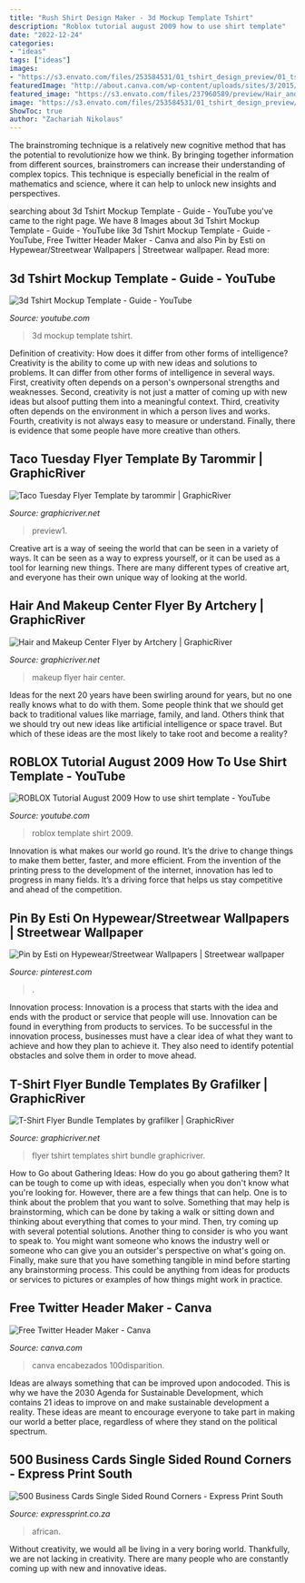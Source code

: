 ```yaml
---
title: "Rush Shirt Design Maker - 3d Mockup Template Tshirt"
description: "Roblox tutorial august 2009 how to use shirt template"
date: "2022-12-24"
categories:
- "ideas"
tags: ["ideas"]
images:
- "https://s3.envato.com/files/253584531/01_tshirt_design_preview/01_tshirt_design.jpg"
featuredImage: "http://about.canva.com/wp-content/uploads/sites/3/2015/02/Twitter-Header.png"
featured_image: "https://s3.envato.com/files/237960589/preview/Hair_and_Makeup_Center_Flyer_Design_Template.png"
image: "https://s3.envato.com/files/253584531/01_tshirt_design_preview/01_tshirt_design.jpg"
ShowToc: true
author: "Zachariah Nikolaus"
---
```



The brainstroming technique is a relatively new cognitive method that has the potential to revolutionize how we think. By bringing together information from different sources, brainstromers can increase their understanding of complex topics. This technique is especially beneficial in the realm of mathematics and science, where it can help to unlock new insights and perspectives.

	

		
searching about 3d Tshirt Mockup Template - Guide - YouTube you've came to the right page. We have 8 Images about 3d Tshirt Mockup Template - Guide - YouTube like 3d Tshirt Mockup Template - Guide - YouTube, Free Twitter Header Maker - Canva and also Pin by Esti on Hypewear/Streetwear Wallpapers | Streetwear wallpaper. Read more:
		
    
## 3d Tshirt Mockup Template - Guide - YouTube

<img loading=lazy src="https://i.ytimg.com/vi/NOZlxbhVm80/maxresdefault.jpg" onerror="this.onerror=null;this.src='https://tse2.mm.bing.net/th?id=OIP.2qqFYzNoaU1BZERpNxwKWQHaEK&amp;pid=15.1';" alt="3d Tshirt Mockup Template - Guide - YouTube">

_Source: youtube.com_

>3d mockup template tshirt. 

	

Definition of creativity: How does it differ from other forms of intelligence?
Creativity is the ability to come up with new ideas and solutions to problems. It can differ from other forms of intelligence in several ways. First, creativity often depends on a person's ownpersonal strengths and weaknesses. Second, creativity is not just a matter of coming up with new ideas but alsoof putting them into a meaningful context. Third, creativity often depends on the environment in which a person lives and works. Fourth, creativity is not always easy to measure or understand. Finally, there is evidence that some people have more creative than others.

    
## Taco Tuesday Flyer Template By Tarommir | GraphicRiver

<img loading=lazy src="https://s3.envato.com/files/308399649/preview1.jpg" onerror="this.onerror=null;this.src='https://tse2.mm.bing.net/th?id=OIP.SH5Y3C9sg2TqhMpmP84mwwHaKO&amp;pid=15.1';" alt="Taco Tuesday Flyer Template by tarommir | GraphicRiver">

_Source: graphicriver.net_

>preview1. 

	

Creative art is a way of seeing the world that can be seen in a variety of ways. It can be seen as a way to express yourself, or it can be used as a tool for learning new things. There are many different types of creative art, and everyone has their own unique way of looking at the world.

    
## Hair And Makeup Center Flyer By Artchery | GraphicRiver

<img loading=lazy src="https://s3.envato.com/files/237960589/preview/Hair_and_Makeup_Center_Flyer_Design_Template.png" onerror="this.onerror=null;this.src='https://tse4.mm.bing.net/th?id=OIP.MfuGKhst3Y-g_bUA0yzaWQHaKe&amp;pid=15.1';" alt="Hair and Makeup Center Flyer by Artchery | GraphicRiver">

_Source: graphicriver.net_

>makeup flyer hair center. 

	

Ideas for the next 20 years have been swirling around for years, but no one really knows what to do with them. Some people think that we should get back to traditional values like marriage, family, and land. Others think that we should try out new ideas like artificial intelligence or space travel. But which of these ideas are the most likely to take root and become a reality?

    
## ROBLOX Tutorial August 2009 How To Use Shirt Template - YouTube

<img loading=lazy src="https://i.ytimg.com/vi/-4S4U2NrjZ4/hqdefault.jpg" onerror="this.onerror=null;this.src='https://tse1.mm.bing.net/th?id=OIP.QCYO_A75C-MMP3fxLCf2DQHaFj&amp;pid=15.1';" alt="ROBLOX Tutorial August 2009 How to use shirt template - YouTube">

_Source: youtube.com_

>roblox template shirt 2009. 

	

Innovation is what makes our world go round. It’s the drive to change things to make them better, faster, and more efficient. From the invention of the printing press to the development of the internet, innovation has led to progress in many fields. It’s a driving force that helps us stay competitive and ahead of the competition.

    
## Pin By Esti On Hypewear/Streetwear Wallpapers | Streetwear Wallpaper

<img loading=lazy src="https://i.pinimg.com/736x/e9/40/37/e94037146a960be123aaaed303f193bc.jpg" onerror="this.onerror=null;this.src='https://tse4.mm.bing.net/th?id=OIP.q5Eux2stUs7kTHEQwUIrJAHaHa&amp;pid=15.1';" alt="Pin by Esti on Hypewear/Streetwear Wallpapers | Streetwear wallpaper">

_Source: pinterest.com_

>. 

	

Innovation process:
Innovation is a process that starts with the idea and ends with the product or service that people will use. Innovation can be found in everything from products to services. To be successful in the innovation process, businesses must have a clear idea of what they want to achieve and how they plan to achieve it. They also need to identify potential obstacles and solve them in order to move ahead.

    
## T-Shirt Flyer Bundle Templates By Grafilker | GraphicRiver

<img loading=lazy src="https://s3.envato.com/files/253584531/01_tshirt_design_preview/01_tshirt_design.jpg" onerror="this.onerror=null;this.src='https://tse4.mm.bing.net/th?id=OIP.5dqCmofYo15Y6zNIFFv14wHaKe&amp;pid=15.1';" alt="T-Shirt Flyer Bundle Templates by grafilker | GraphicRiver">

_Source: graphicriver.net_

>flyer tshirt templates shirt bundle graphicriver. 

	

How to Go about Gathering Ideas: How do you go about gathering them?
It can be tough to come up with ideas, especially when you don't know what you're looking for. However, there are a few things that can help. One is to think about the problem that you want to solve. Something that may help is brainstorming, which can be done by taking a walk or sitting down and thinking about everything that comes to your mind. Then, try coming up with several potential solutions. Another thing to consider is who you want to speak to. You might want someone who knows the industry well or someone who can give you an outsider's perspective on what's going on. Finally, make sure that you have something tangible in mind before starting any brainstorming process. This could be anything from ideas for products or services to pictures or examples of how things might work in practice.

    
## Free Twitter Header Maker - Canva

<img loading=lazy src="http://about.canva.com/wp-content/uploads/sites/3/2015/02/Twitter-Header.png" onerror="this.onerror=null;this.src='https://tse2.mm.bing.net/th?id=OIP.UYCT5MzVR4nsFwvSokZbFAHaFp&amp;pid=15.1';" alt="Free Twitter Header Maker - Canva">

_Source: canva.com_

>canva encabezados 100disparition. 

	

Ideas are always something that can be improved upon andocoded. This is why we have the 2030 Agenda for Sustainable Development, which contains 21 ideas to improve on and make sustainable development a reality. These ideas are meant to encourage everyone to take part in making our world a better place, regardless of where they stand on the political spectrum.

    
## 500 Business Cards Single Sided Round Corners - Express Print South

<img loading=lazy src="https://expressprint.co.za/wp-content/uploads/2020/01/express-print-34-768x432.jpg" onerror="this.onerror=null;this.src='https://tse2.mm.bing.net/th?id=OIP.9Gv51GX9BUbQ67TfBfXl1AHaEK&amp;pid=15.1';" alt="500 Business Cards Single Sided Round Corners - Express Print South">

_Source: expressprint.co.za_

>african. 

	

Without creativity, we would all be living in a very boring world. Thankfully, we are not lacking in creativity. There are many people who are constantly coming up with new and innovative ideas.

